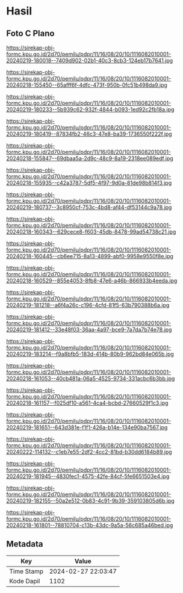 # Hasil

## Foto C Plano

https://sirekap-obj-formc.kpu.go.id/2d70/pemilu/pdpr/11/16/08/20/10/1116082010001-20240219-180018--7409d902-02b1-40c3-8cb3-124eb17b7641.jpg

https://sirekap-obj-formc.kpu.go.id/2d70/pemilu/pdpr/11/16/08/20/10/1116082010001-20240218-155450--65afff6f-4dfc-473f-950b-0fc51b498da9.jpg

https://sirekap-obj-formc.kpu.go.id/2d70/pemilu/pdpr/11/16/08/20/10/1116082010001-20240219-180233--5b939c62-932f-4844-b093-1ed92c2fb18a.jpg

https://sirekap-obj-formc.kpu.go.id/2d70/pemilu/pdpr/11/16/08/20/10/1116082010001-20240219-180419--87834fb2-46c3-47e8-ba39-1736550f222f.jpg

https://sirekap-obj-formc.kpu.go.id/2d70/pemilu/pdpr/11/16/08/20/10/1116082010001-20240218-155847--69dbaa5a-2d9c-48c9-8a19-2318ee089edf.jpg

https://sirekap-obj-formc.kpu.go.id/2d70/pemilu/pdpr/11/16/08/20/10/1116082010001-20240218-155935--c42a3787-5df5-4f97-9d0a-81de98b814f3.jpg

https://sirekap-obj-formc.kpu.go.id/2d70/pemilu/pdpr/11/16/08/20/10/1116082010001-20240219-180737--3c8950cf-753c-4bd8-af44-df53144c9a78.jpg

https://sirekap-obj-formc.kpu.go.id/2d70/pemilu/pdpr/11/16/08/20/10/1116082010001-20240218-160343--629cece8-f603-45db-8478-99ad54738c21.jpg

https://sirekap-obj-formc.kpu.go.id/2d70/pemilu/pdpr/11/16/08/20/10/1116082010001-20240218-160445--cb6ee715-8a13-4899-abf0-9958e9550f8e.jpg

https://sirekap-obj-formc.kpu.go.id/2d70/pemilu/pdpr/11/16/08/20/10/1116082010001-20240218-160529--855e4053-8fb8-47e6-a46b-866933b4eeda.jpg

https://sirekap-obj-formc.kpu.go.id/2d70/pemilu/pdpr/11/16/08/20/10/1116082010001-20240219-181218--a6f4a26c-c196-4cfd-81f5-63b790388b6a.jpg

https://sirekap-obj-formc.kpu.go.id/2d70/pemilu/pdpr/11/16/08/20/10/1116082010001-20240219-181412--33e48f03-36aa-4a97-bce9-7a7da7b74e78.jpg

https://sirekap-obj-formc.kpu.go.id/2d70/pemilu/pdpr/11/16/08/20/10/1116082010001-20240219-183214--f9a8bfb5-183d-414b-80b9-962bd84e065b.jpg

https://sirekap-obj-formc.kpu.go.id/2d70/pemilu/pdpr/11/16/08/20/10/1116082010001-20240218-161053--40cb481a-06a5-4525-9734-331acbc6b3bb.jpg

https://sirekap-obj-formc.kpu.go.id/2d70/pemilu/pdpr/11/16/08/20/10/1116082010001-20240218-161157--f025df10-a561-4ca4-bcbd-27660529f1c3.jpg

https://sirekap-obj-formc.kpu.go.id/2d70/pemilu/pdpr/11/16/08/20/10/1116082010001-20240219-181651--643d381e-f1f1-426a-b14e-134e90ba7567.jpg

https://sirekap-obj-formc.kpu.go.id/2d70/pemilu/pdpr/11/16/08/20/10/1116082010001-20240222-114132--c1eb7e55-2df2-4cc2-81bd-b30dd6184b89.jpg

https://sirekap-obj-formc.kpu.go.id/2d70/pemilu/pdpr/11/16/08/20/10/1116082010001-20240219-181945--4830fec1-4575-42fe-84cf-5fe6651503e4.jpg

https://sirekap-obj-formc.kpu.go.id/2d70/pemilu/pdpr/11/16/08/20/10/1116082010001-20240219-182155--50a2e512-0b83-4c91-9b39-359103805d6b.jpg

https://sirekap-obj-formc.kpu.go.id/2d70/pemilu/pdpr/11/16/08/20/10/1116082010001-20240218-161801--78810704-c13b-43dc-9a5a-56c685a46bed.jpg


## Metadata

| Key        | Value               |
| ---------- | ------------------- |
| Time Stamp | 2024-02-27 22:03:47 |
| Kode Dapil | 1102                |




